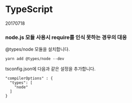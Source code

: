 # TypeScript

20170718



### node.js 모듈 사용시 require를 인식 못하는 경우의 대응

@types/node 모듈을 설치합니다.

```
yarn add @types/node --dev
```

tsconfig.json에 다음과 같은 설정을 추가합니다.

```
"compilerOptions" : {
  "types": [
  	"node"
  ]
}
```



